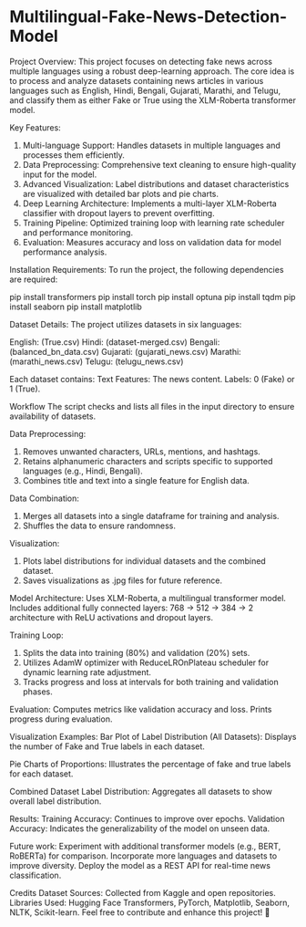 # Multilingual-Fake-News-Detection-Model

Project Overview:
This project focuses on detecting fake news across multiple languages using a robust deep-learning approach. The core idea is to process and analyze datasets containing news articles in various languages such as English, Hindi, Bengali, Gujarati, Marathi, and Telugu, and classify them as either Fake or True using the XLM-Roberta transformer model.

Key Features:
1. Multi-language Support: Handles datasets in multiple languages and processes them efficiently.
2. Data Preprocessing: Comprehensive text cleaning to ensure high-quality input for the model.
3. Advanced Visualization: Label distributions and dataset characteristics are visualized with detailed bar plots and pie charts.
4. Deep Learning Architecture: Implements a multi-layer XLM-Roberta classifier with dropout layers to prevent overfitting.
5. Training Pipeline: Optimized training loop with learning rate scheduler and performance monitoring.
6. Evaluation: Measures accuracy and loss on validation data for model performance analysis.

Installation Requirements:
To run the project, the following dependencies are required:

pip install transformers
pip install torch
pip install optuna
pip install tqdm
pip install seaborn
pip install matplotlib

Dataset Details:
The project utilizes datasets in six languages:

English: (True.csv)
Hindi: (dataset-merged.csv)
Bengali: (balanced_bn_data.csv)
Gujarati: (gujarati_news.csv)
Marathi: (marathi_news.csv)
Telugu: (telugu_news.csv)

Each dataset contains:
Text Features: The news content.
Labels: 0 (Fake) or 1 (True).

Workflow
The script checks and lists all files in the input directory to ensure availability of datasets.

Data Preprocessing:
1. Removes unwanted characters, URLs, mentions, and hashtags.
2. Retains alphanumeric characters and scripts specific to supported languages (e.g., Hindi, Bengali).
3. Combines title and text into a single feature for English data.

Data Combination:
1. Merges all datasets into a single dataframe for training and analysis.
2. Shuffles the data to ensure randomness.

Visualization:
1. Plots label distributions for individual datasets and the combined dataset.
2. Saves visualizations as .jpg files for future reference.

Model Architecture:
Uses XLM-Roberta, a multilingual transformer model.
Includes additional fully connected layers:
768 → 512 → 384 → 2 architecture with ReLU activations and dropout layers.

Training Loop:
1. Splits the data into training (80%) and validation (20%) sets.
2. Utilizes AdamW optimizer with ReduceLROnPlateau scheduler for dynamic learning rate adjustment.
3. Tracks progress and loss at intervals for both training and validation phases.

Evaluation:
Computes metrics like validation accuracy and loss.
Prints progress during evaluation.

Visualization Examples:
Bar Plot of Label Distribution (All Datasets):
Displays the number of Fake and True labels in each dataset.

Pie Charts of Proportions:
Illustrates the percentage of fake and true labels for each dataset.

Combined Dataset Label Distribution:
Aggregates all datasets to show overall label distribution.


Results:
Training Accuracy: Continues to improve over epochs.
Validation Accuracy: Indicates the generalizability of the model on unseen data.

Future work:
Experiment with additional transformer models (e.g., BERT, RoBERTa) for comparison.
Incorporate more languages and datasets to improve diversity.
Deploy the model as a REST API for real-time news classification.

Credits
Dataset Sources: Collected from Kaggle and open repositories.
Libraries Used: Hugging Face Transformers, PyTorch, Matplotlib, Seaborn, NLTK, Scikit-learn.
Feel free to contribute and enhance this project! 🎉
